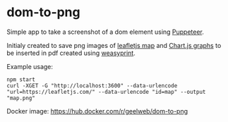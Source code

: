 # dom-to-png

Simple app to take a screenshot of a dom element using [Puppeteer](https://pptr.dev).

Initialy created to save png images of [leafletjs map](https://leafletjs.com/) and [Chart.js graphs](https://www.chartjs.org/) to be inserted in pdf created using [weasyprint](https://weasyprint.org/).

Example usage:

```
npm start
curl -XGET -G "http://localhost:3600" --data-urlencode "url=https://leafletjs.com/" --data-urlencode "id=map" --output "map.png"
```

Docker image: https://hub.docker.com/r/geelweb/dom-to-png

